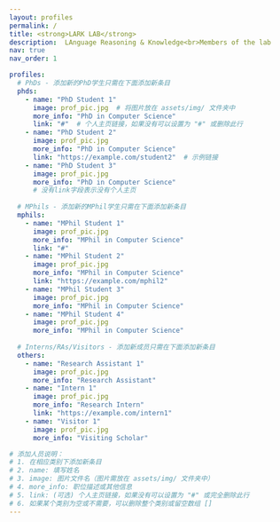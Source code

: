 ```yaml
---
layout: profiles
permalink: /
title: <strong>LARK LAB</strong>
description:  LAnguage Reasoning & Knowledge<br>Members of the lab
nav: true
nav_order: 1

profiles:
  # PhDs - 添加新的PhD学生只需在下面添加新条目
  phds:
    - name: "PhD Student 1"
      image: prof_pic.jpg  # 将图片放在 assets/img/ 文件夹中
      more_info: "PhD in Computer Science"
      link: "#"  # 个人主页链接，如果没有可以设置为 "#" 或删除此行
    - name: "PhD Student 2" 
      image: prof_pic.jpg
      more_info: "PhD in Computer Science"
      link: "https://example.com/student2"  # 示例链接
    - name: "PhD Student 3"
      image: prof_pic.jpg
      more_info: "PhD in Computer Science"
      # 没有link字段表示没有个人主页
  
  # MPhils - 添加新的MPhil学生只需在下面添加新条目  
  mphils:
    - name: "MPhil Student 1"
      image: prof_pic.jpg
      more_info: "MPhil in Computer Science"
      link: "#"
    - name: "MPhil Student 2"
      image: prof_pic.jpg
      more_info: "MPhil in Computer Science"
      link: "https://example.com/mphil2"
    - name: "MPhil Student 3"
      image: prof_pic.jpg
      more_info: "MPhil in Computer Science"
    - name: "MPhil Student 4"
      image: prof_pic.jpg
      more_info: "MPhil in Computer Science"
  
  # Interns/RAs/Visitors - 添加新成员只需在下面添加新条目
  others:
    - name: "Research Assistant 1"
      image: prof_pic.jpg
      more_info: "Research Assistant"
    - name: "Intern 1"
      image: prof_pic.jpg
      more_info: "Research Intern"
      link: "https://example.com/intern1"
    - name: "Visitor 1"
      image: prof_pic.jpg
      more_info: "Visiting Scholar"

# 添加人员说明：
# 1. 在相应类别下添加新条目
# 2. name: 填写姓名
# 3. image: 图片文件名（图片需放在 assets/img/ 文件夹中）
# 4. more_info: 职位描述或其他信息
# 5. link: (可选) 个人主页链接，如果没有可以设置为 "#" 或完全删除此行
# 6. 如果某个类别为空或不需要，可以删除整个类别或留空数组 []
---
```

